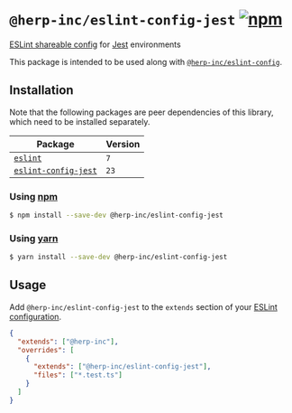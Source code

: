 # `@herp-inc/eslint-config-jest` [![npm](https://img.shields.io/npm/v/@herp-inc/eslint-config-jest)](https://www.npmjs.com/package/@herp-inc/eslint-config-jest)

[ESLint shareable config](https://eslint.org/docs/developer-guide/shareable-configs) for [Jest](https://jestjs.io/) environments

This package is intended to be used along with [`@herp-inc/eslint-config`](https://www.npmjs.com/package/@herp-inc/eslint-config).

## Installation

Note that the following packages are peer dependencies of this library, which need to be installed separately.

| Package                                                                  | Version |
| ------------------------------------------------------------------------ | ------- |
| [`eslint`](https://www.npmjs.com/package/eslint)                         | `7`     |
| [`eslint-config-jest`](https://www.npmjs.com/package/eslint-config-jest) | `23`    |

### Using [npm](https://www.npmjs.com/)

```sh
$ npm install --save-dev @herp-inc/eslint-config-jest
```

### Using [yarn](https://yarnpkg.com/)

```sh
$ yarn install --save-dev @herp-inc/eslint-config-jest
```

## Usage

Add `@herp-inc/eslint-config-jest` to the `extends` section of your [ESLint configuration](http://eslint.org/docs/user-guide/configuring).

```json
{
  "extends": ["@herp-inc"],
  "overrides": [
    {
      "extends": ["@herp-inc/eslint-config-jest"],
      "files": ["*.test.ts"]
    }
  ]
}
```
